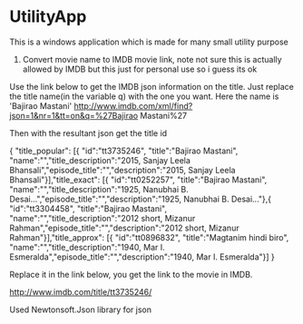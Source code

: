 # UtilityApp
This is a windows application which is made for many small utility purpose

1. Convert movie name to IMDB movie link, note not sure this is actually allowed by IMDB but this just for personal use so i guess its ok

Use the link below to get the IMDB json information on the title. Just replace the title name(in the variable q) with the one you want. Here the name is 'Bajirao Mastani'
http://www.imdb.com/xml/find?json=1&nr=1&tt=on&q=%27Bajirao Mastani%27

Then with the resultant json get the title id

{ "title_popular": [{ "id":"tt3735246", "title":"Bajirao Mastani", "name":"","title_description":"2015, Sanjay Leela Bhansali","episode_title":"","description":"2015, Sanjay Leela Bhansali"}],"title_exact": [{ "id":"tt0252257", "title":"Bajirao Mastani", "name":"","title_description":"1925, Nanubhai B. Desai...","episode_title":"","description":"1925, Nanubhai B. Desai..."},{ "id":"tt3304458", "title":"Bajirao Mastani", "name":"","title_description":"2012 short, Mizanur Rahman","episode_title":"","description":"2012 short, Mizanur Rahman"}],"title_approx": [{ "id":"tt0896832", "title":"Magtanim hindi biro", "name":"","title_description":"1940, Mar I. Esmeralda","episode_title":"","description":"1940, Mar I. Esmeralda"}] } 

Replace it in the link below, you get the link to the movie in IMDB.

http://www.imdb.com/title/tt3735246/

Used Newtonsoft.Json library for json
